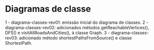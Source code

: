 # Diagramas de classe
1 - diagrama-classes-rev01: emissão inicial do diagrama de classes.
2 - diagrama-classes-rev02: adicionados métodos getReachableVertices(), DFS() e visitAllRoadsAndCities(), à classe Graph.
3 - diagrama-classes-rev03: adicionado método shortestPathsFromSource() e classe ShortestPath.
